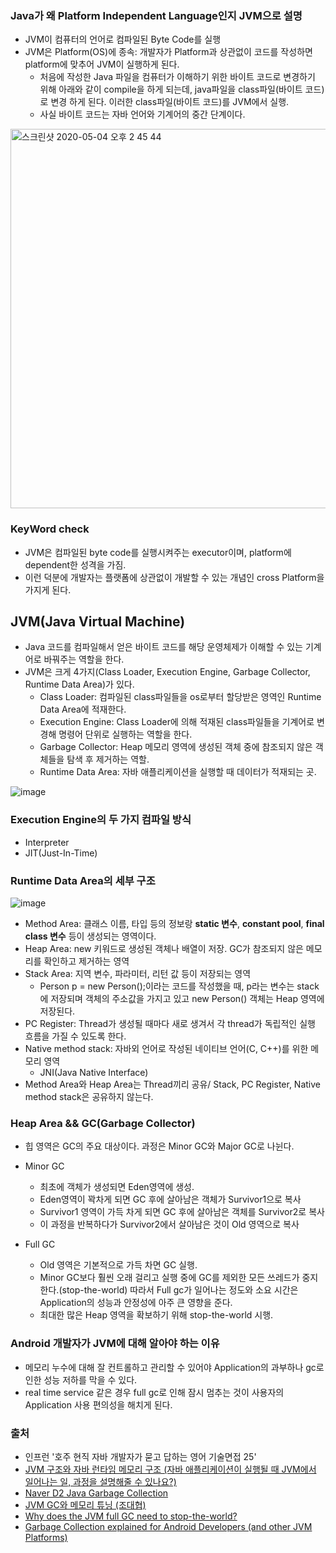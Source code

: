 ### Java가 왜 Platform Independent Language인지 JVM으로 설명

- JVM이 컴퓨터의 언어로 컴파일된 Byte Code를 실행
- JVM은 Platform(OS)에 종속: 개발자가 Platform과 상관없이 코드를 작성하면 platform에 맞추어 JVM이 실행하게 된다.
  - 처음에 작성한 Java 파일을 컴퓨터가 이해하기 위한 바이트 코드로 변경하기 위해 아래와 같이 compile을 하게 되는데, java파일을 class파일(바이트 코드)로 변경
  하게 된다. 이러한 class파일(바이트 코드)를 JVM에서 실행.
  - 사실 바이트 코드는 자바 언어와 기계어의 중간 단계이다.

<img width="607" alt="스크린샷 2020-05-04 오후 2 45 44" src="https://user-images.githubusercontent.com/26040955/80938956-f428e680-8e15-11ea-8ddf-5e1576270862.png">

### KeyWord check

- JVM은 컴파일된 byte code를 실행시켜주는 executor이며, platform에 dependent한 성격을 가짐.
- 이런 덕분에 개발자는 플랫폼에 상관없이 개발할 수 있는 개념인 cross Platform을 가지게 된다.

## JVM(Java Virtual Machine)

- Java 코드를 컴파일해서 얻은 바이트 코드를 해당 운영체제가 이해할 수 있는 기계어로 바꿔주는 역할을 한다.
- JVM은 크게 4가지(Class Loader, Execution Engine, Garbage Collector, Runtime Data Area)가 있다.
  * Class Loader: 컴파일된 class파일들을 os로부터 할당받은 영역인 Runtime Data Area에 적재한다.
  * Execution Engine: Class Loader에 의해 적재된 class파일들을 기계어로 변경해 명령어 단위로 실행하는 역할을 한다.
  * Garbage Collector: Heap 메모리 영역에 생성된 객체 중에 참조되지 않은 객체들을 탐색 후 제거하는 역할.
  * Runtime Data Area: 자바 애플리케이션을 실행할 때 데이터가 적재되는 곳.
  
![image](https://user-images.githubusercontent.com/26040955/80939621-35ba9100-8e18-11ea-86e9-b41fa4b31177.png)

### Execution Engine의 두 가지 컴파일 방식
- Interpreter
- JIT(Just-In-Time)

### Runtime Data Area의 세부 구조
![image](https://user-images.githubusercontent.com/26040955/80940485-e033b380-8e1a-11ea-930d-773559635150.png)

- Method Area: 클래스 이름, 타입 등의 정보랑 <b>static 변수</b>, <b>constant pool</b>, <b>final class 변수</b> 등이 생성되는 영역이다.
- Heap Area: new 키워드로 생성된 객체나 배열이 저장. GC가 참조되지 않은 메모리를 확인하고 제거하는 영역
- Stack Area: 지역 변수, 파라미터, 리턴 값 등이 저장되는 영역
  * Person p = new Person();이라는 코드를 작성했을 때, p라는 변수는 stack에 저장되며 객체의 주소값을 가지고 있고 new Person() 객체는 Heap 영역에 저장된다.
- PC Register: Thread가 생성될 때마다 새로 생겨서 각 thread가 독립적인 실행 흐름을 가질 수 있도록 한다.
- Native method stack: 자바외 언어로 작성된 네이티브 언어(C, C++)를 위한 메모리 영역
  * JNI(Java Native Interface)
- Method Area와 Heap Area는 Thread끼리 공유/ Stack, PC Register, Native method stack은 공유하지 않는다.

### Heap Area && GC(Garbage Collector)

- 힙 영역은 GC의 주요 대상이다. 과정은 Minor GC와 Major GC로 나뉜다.
- Minor GC
  * 최초에 객체가 생성되면 Eden영역에 생성.
  * Eden영역이 꽉차게 되면 GC 후에 살아남은 객체가 Survivor1으로 복사
  * Survivor1 영역이 가득 차게 되면 GC 후에 살아남은 객체를 Survivor2로 복사
  * 이 과정을 반복하다가 Survivor2에서 살아남은 것이 Old 영역으로 복사

- Full GC
  * Old 영역은 기본적으로 가득 차면 GC 실행.
  * Minor GC보다 훨씬 오래 걸리고 실행 중에 GC를 제외한 모든 쓰레드가 중지한다.(stop-the-world) 따라서 Full gc가 일어나는 정도와 소요 시간은 Application의 성능과 안정성에
  아주 큰 영향을 준다.
  * 최대한 많은 Heap 영역을 확보하기 위해 stop-the-world 시행.

### Android 개발자가 JVM에 대해 알아야 하는 이유

- 메모리 누수에 대해 잘 컨트롤하고 관리할 수 있어야 Application의 과부하나 gc로 인한 성능 저하를 막을 수 있다.
- real time service 같은 경우 full gc로 인해 잠시 멈추는 것이 사용자의 Application 사용 편의성을 해치게 된다.

### 출처
- 인프런 '호주 현직 자바 개발자가 묻고 답하는 영어 기술면접 25'
- [JVM 구조와 자바 런타임 메모리 구조 (자바 애플리케이션이 실행될 때 JVM에서 일어나는 일, 과정을 설명해줄 수 있나요?)](https://jeong-pro.tistory.com/148)
- [Naver D2 Java Garbage Collection](https://d2.naver.com/helloworld/1329)
- [JVM GC와 메모리 튜닝 (조대협)](https://5dol.tistory.com/183)
- [Why does the JVM full GC need to stop-the-world?](https://stackoverflow.com/questions/16695874/why-does-the-jvm-full-gc-need-to-stop-the-world)
- [Garbage Collection explained for Android Developers (and other JVM Platforms)](https://android.jlelse.eu/garbage-collection-explained-for-android-developers-and-any-other-jvm-language-ac5896bc8875)

